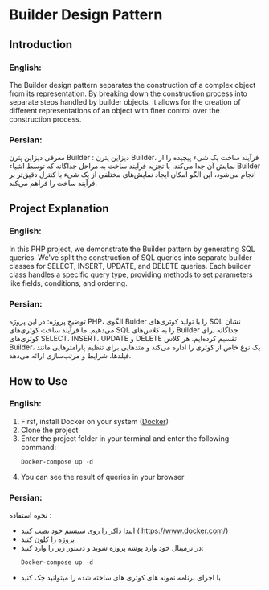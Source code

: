 # Builder Design Pattern

## Introduction

### English:

The Builder design pattern separates the construction of a complex object from its representation. By breaking down the construction process into separate steps handled by builder objects, it allows for the creation of different representations of an object with finer control over the construction process.

### Persian:

معرفی دیزاین پترن Builder :
دیزاین پترن Builder، فرآیند ساخت یک شیء پیچیده را از نمایش آن جدا می‌کند. با تجزیه فرآیند ساخت به مراحل جداگانه که توسط اشیاء Builder انجام می‌شود، این الگو امکان ایجاد نمایش‌های مختلفی از یک شیء با کنترل دقیق‌تر بر فرآیند ساخت را فراهم می‌کند.

## Project Explanation

### English:

In this PHP project, we demonstrate the Builder pattern by generating SQL queries. We've split the construction of SQL queries into separate builder classes for SELECT, INSERT, UPDATE, and DELETE queries. Each builder class handles a specific query type, providing methods to set parameters like fields, conditions, and ordering.

### Persian:

توضیح پروژه:
در این پروژه PHP، الگوی Buider را با تولید کوئری‌های SQL نشان می‌دهیم. ما فرآیند ساخت کوئری‌های SQL را به کلاس‌های Builder جداگانه برای کوئری‌های SELECT، INSERT، UPDATE و DELETE تقسیم کرده‌ایم. هر کلاس Builder، یک نوع خاص از کوئری را اداره می‌کند و متدهایی برای تنظیم پارامترهایی مانند فیلدها، شرایط و مرتب‌سازی ارائه می‌دهد.

## How to Use

### English:

1. First, install Docker on your system ([Docker](https://www.docker.com/))
2. Clone the project
3. Enter the project folder in your terminal and enter the following command:
    ```
    Docker-compose up -d
    ```
4. You can see the result of queries in your browser

### Persian:

نحوه استفاده :
-	ابتدا داکر را روی سیستم خود نصب کنید ( https://www.docker.com/)
-	پروژه را کلون کنید
-	در ترمینال خود وارد پوشه پروژه شوید و دستور زیر را وارد کنید:
     ```
     Docker-compose up -d
     ```
-	با اجرای برنامه نمونه های کوئری های ساخته شده را میتوانید چک کنید
